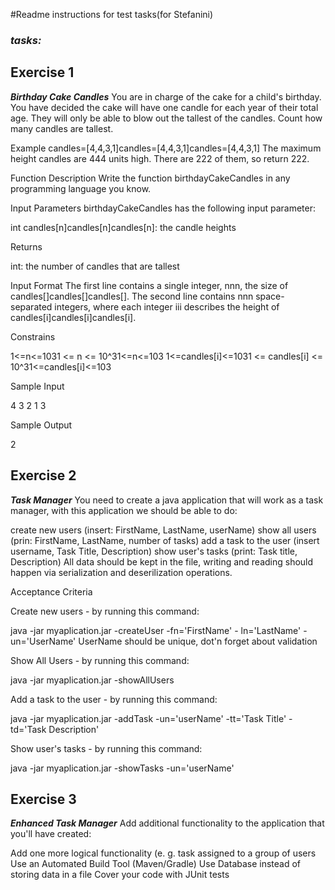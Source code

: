 #Readme instructions for test tasks(for Stefanini)

### _**tasks:**_

## Exercise 1

_**Birthday Cake Candles**_
You are in charge of the cake for a child's birthday. You have decided the cake will have one candle for each year of their total age. They will only be able to blow out the tallest of the candles. Count how many candles are tallest.

Example
candles=[4,4,3,1]candles=[4,4,3,1]candles=[4,4,3,1]
The maximum height candles are 444 units high. There are 222 of them, so return 222.

Function Description
Write the function birthdayCakeCandles in any programming language you know.

Input Parameters
birthdayCakeCandles has the following input parameter:

int candles[n]candles[n]candles[n]: the candle heights


Returns

int: the number of candles that are tallest


Input Format
The first line contains a single integer, nnn, the size of candles[]candles[]candles[].
The second line contains nnn space-separated integers, where each integer iii describes the height of candles[i]candles[i]candles[i].

Constrains

1<=n<=1031 <= n <= 10^31<=n<=103
1<=candles[i]<=1031 <= candles[i] <= 10^31<=candles[i]<=103


Sample Input

4
3 2 1 3


Sample Output

2


## Exercise 2

**_Task Manager_**
You need to create a java application that will work as a task manager, with this application we should be able to do:

create new users (insert: FirstName, LastName, userName)
show all users (prin: FirstName, LastName, number of tasks)
add a task to the user (insert username, Task Title, Description)
show user's tasks (print: Task title, Description)
All data should be kept in the file, writing and reading should happen via serialization and deserilization operations.


Acceptance Criteria

Create new users - by running this command:

java -jar myaplication.jar -createUser -fn='FirstName' - ln='LastName' -un='UserName'
UserName should be unique,  dot'n forget about validation


Show All Users - by running this command:


java -jar myaplication.jar -showAllUsers


Add a task to the user - by running this command:


java -jar myaplication.jar -addTask -un='userName' -tt='Task Title' -td='Task Description'


Show user's tasks - by running this command:


java -jar myaplication.jar -showTasks -un='userName'


## **Exercise 3**

_**Enhanced Task Manager**_
Add additional functionality to the application that you'll have   created:

Add one more logical functionality (e. g. task assigned to a group of users
Use an Automated Build Tool (Maven/Gradle)
Use Database instead of storing data in a file
Cover your code with JUnit tests


